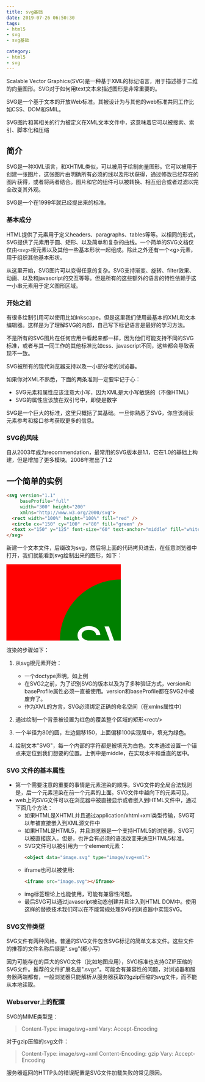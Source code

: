 ```yaml
---
title: svg基础
date: 2019-07-26 06:50:30
tags:
- html5
- svg
- svg基础

category:
- html5
- svg
---
```


Scalable Vector Graphics(SVG)是一种基于XML的标记语言，用于描述基于二维的向量图形。SVG对于如何用text文本来描述图形是非常重要的。

SVG是一个基于文本的开放Web标准。其被设计为与其他的web标准共同工作比如CSS、DOM和SMIL。

SVG图片和其相关的行为被定义在XML文本文件中，这意味着它可以被搜索、索引、脚本化和压缩

## 简介
SVG是一种XML语言，和XHTML类似，可以被用于绘制向量图形。它可以被用于创建一张图片，这张图片由明确所有必须的线以及形状获得，通过修改已经存在的图片获得，或者将两者结合。图片和它的组件可以被转换、相互组合或者过滤以完全改变其外观。

SVG是一个在1999年就已经提出来的标准。

### 基本成分
HTML提供了元素用于定义headers、paragraphs、tables等等。以相同的形式，SVG提供了元素用于圆、矩形、以及简单和复杂的曲线。一个简单的SVG文档仅仅由<code>\<svg\></code>根元素以及其他一些基本形状一起组成。除此之外还有一个\<g\>元素，用于组织其他基本形状。

从这里开始，SVG图片可以变得任意的复杂。SVG支持渐变、旋转、filter效果、动画、以及和javascript的交互等等。但是所有的这些额外的语言的特性依赖于这一小串元素用于定义图形区域。

### 开始之前
有很多绘制引用可以使用比如Inkscape，但是这里我们使用最基本的XML和文本编辑器。这样是为了理解SVG的内部，自己写下标记语言是最好的学习方法。

不是所有的SVG图片在任何应用中看起来都一样，因为他们可能支持不同的SVG标准，或者与其一同工作的其他标准比如css、javascript不同，这些都会导致表现不一致。

SVG被所有的现代浏览器支持以及一小部分老的浏览器。

如果你对XML不熟悉，下面的两条准则一定要牢记于心：
* SVG元素和属性应该注意大小写，因为XML是大小写敏感的（不像HTML）
* SVG的属性应该放在双引号中，即使是数字

SVG是一个巨大的标准，这里只概括了其基础。一旦你熟悉了SVG，你应该阅读元素参考和接口参考获取更多的信息。

### SVG的风味
自从2003年成为recommendation，最常用的SVG版本是1.1，它在1.0的基础上构建，但是增加了更多模块。2008年推出了1.2

## 一个简单的实例
```html
<svg version="1.1"
     baseProfile="full"
     width="300" height="200"
     xmlns="http://www.w3.org/2000/svg">
  <rect width="100%" height="100%" fill="red" />
  <circle cx="150" cy="100" r="80" fill="green" />
  <text x="150" y="125" font-size="60" text-anchor="middle" fill="white">SVG></text>
</svg>
```
新建一个文本文件，后缀改为svg，然后将上面的代码拷贝进去，在任意浏览器中打开，我们就能看到svg绘制出来的图形，如下：

<svg version="1.1"
     baseProfile="full"
     width="300" height="200"
     xmlns="http://www.w3.org/2000/svg"
     viewBox="0 0 150 100">
  <rect width="100%" height="100%" fill="red" />
  <circle cx="150" cy="100" r="80" fill="green" />
  <text x="150" y="125" font-size="60" text-anchor="middle" fill="white">SVG</text>
</svg>

渲染的步骤如下：
1. 从svg根元素开始：
   * 一个doctype声明，如上例
   * 在SVG2之前，为了识别SVG的版本以及为了多种验证方式，version和baseProfile属性必须一直被使用。version和baseProfile都在SVG2中被废弃了。
   * 作为XML的方言，SVG必须绑定正确的命名空间（在xmlns属性中）

2. 通过绘制一个背景被设置为红色的覆盖整个区域的矩形\<rect/>
3. 一个半径为80的圆，左边偏移150，上面偏移100实现居中，填充为绿色。
4. 绘制文本"SVG"，每一个内部的字符都是被填充为白色。文本通过设置一个锚点来定位到我们想要的位置。上例中是middle，在实现水平和垂直的居中。

### SVG 文件的基本属性
* 第一个需要注意的重要的事情是元素渲染的顺序。SVG文件的全局合法规则是，后一个元素渲染在前一个元素的上面。SVG文件中越向下的元素可见。
* web上的SVG文件可以在浏览器中被直接显示或者嵌入到HTML文件中，通过下面几个方法：
  * 如果HTML是XHTML并且通过application/xhtml+xml类型传输，SVG可以年被直接嵌入到XML源文件中
  * 如果HTML是HTML5，并且浏览器是一个支持HTML5的浏览器，SVG可以被直接嵌入。但是，也许会有必须的语法改变来适应HTML5标准。
  * SVG文件可以被引用为一个element元素：
    ```html
    <object data="image.svg" type="image/svg+xml">
    ```
  * iframe也可以被使用:
    ```html
    <iframe src="image.svg"></iframe>
    ```
  * img标签理论上也能使用，可能有兼容性问题。
  * 最后SVG可以通过javascript被动态创建并且注入到HTML DOM中。使用这样的替换技术我们可以在不能常规处理SVG的浏览器中实现SVG。

### SVG文件类型
SVG文件有两种风格。普通的SVG文件包含SVG标记的简单文本文件。这些文件的推荐的文件名称后缀是".svg"(都小写)

因为可能存在的巨大的SVG文件（比如地图应用），SVG标准也支持GZIP压缩的SVG文件。推荐的文件扩展名是".svgz"。可能会有兼容性的问题，对浏览器和服务器两端都有，一般浏览器只能解析从服务器获取的gzip压缩的svg文件，而不能从本地读取。

### Webserver上的配置
SVG的MIME类型是：
> Content-Type: image/svg+xml
> Vary: Accept-Encoding

对于gzip压缩的svg文件：
> Content-Type: image/svg+xml
> Content-Encoding: gzip
> Vary: Accept-Encoding

服务器返回的HTTP头的错误配置是SVG文件加载失败的常见原因。
